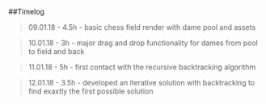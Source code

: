 ##Timelog

>09.01.18 - 4.5h - basic chess field render with dame pool and assets

>10.01.18 - 3h - major drag and drop functionality for dames from pool to field and back

>11.01.18 - 5h - first contact with the recursive backtracking algorithm

>12.01.18 - 3.5h - developed an iterative solution with backtracking to find exaxtly the first possible solution
